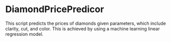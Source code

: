 # DiamondPricePredicor
This script predicts the prices of diamonds given parameters, which include clarity, cut, and color. This is achieved by using a machine learning linear regression model.
